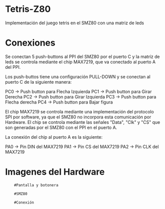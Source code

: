 # Tetris-Z80
Implementación del juego tetris en el SMZ80 con una matriz de leds

# Conexiones

Se conectan 5 push-buttons al PPI del SMZ80 por el puerto C y la matríz de leds se controla
mediante el chip MAX7219, que va conectado al puerto A del PPI.

Los push-buttos tiene una configuración PULL-DOWN y se conectan al puerto C de la siguiente manera:

PC0 -> Push button para Flecha Izquierda
PC1 -> Push button para Girar Derecha
PC2 -> Push button para Girar Izquierda
PC3 -> Push button para Flecha derecha
PC4 -> Push button para Bajar figura

El chip MAX7219 se controla mediante una implementación del protocolo SPI por software, ya que
el SMZ80 no incorpora esta comunicación por Hardware. El chip se controla mediante las señales
"Data", "Clk" y "CS" que son generadas por el SMZ80 con el PPI en el puerto A.

La conexión del chip al puerto A es la siguiente:

PA0 -> Pin DIN del MAX7219
PA1 -> Pin CS del MAX7219
PA2 -> Pin CLK del MAX7219



# Imagenes del Hardware

		#Pantalla y botonera

		#SMZ80

		#Conexión